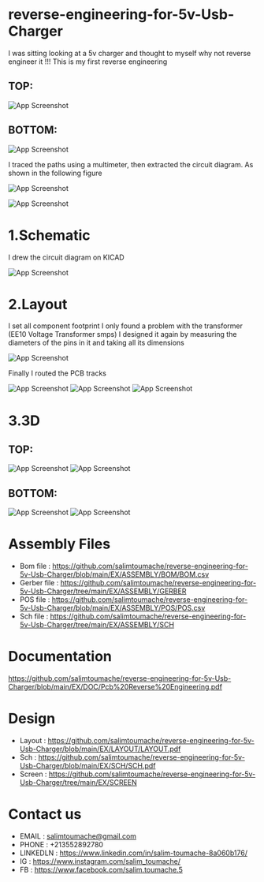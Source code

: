 # reverse-engineering-for-5v-Usb-Charger

I was sitting looking at a 5v charger and thought to myself why not reverse engineer it !!! This is my first reverse engineering

## TOP:


![App Screenshot](https://github.com/salimtoumache/reverse-engineering-for-5v-Usb-Charger/blob/main/EX/SCREEN/TOP.jpeg)

## BOTTOM:


![App Screenshot](https://github.com/salimtoumache/reverse-engineering-for-5v-Usb-Charger/blob/main/EX/SCREEN/BOTTOM.png)



I traced the paths using a multimeter, then extracted the circuit diagram. As shown in the following figure

![App Screenshot](https://github.com/salimtoumache/reverse-engineering-for-5v-Usb-Charger/blob/main/EX/SCREEN/SCH1.jpeg)

![App Screenshot](https://github.com/salimtoumache/reverse-engineering-for-5v-Usb-Charger/blob/main/EX/SCREEN/SCH2.jpeg)


# 1.Schematic

I drew the circuit diagram on KICAD


![App Screenshot](https://github.com/salimtoumache/reverse-engineering-for-5v-Usb-Charger/blob/main/EX/SCREEN/SCH.jpeg)


# 2.Layout


I set all component footprint I only found a problem with the transformer (EE10 Voltage Transformer smps) I designed it again by measuring the diameters of the pins in it and taking all its dimensions


![App Screenshot](https://github.com/salimtoumache/reverse-engineering-for-5v-Usb-Charger/blob/main/EX/SCREEN/BOM.jpeg)


Finally I routed the PCB tracks


![App Screenshot](https://github.com/salimtoumache/reverse-engineering-for-5v-Usb-Charger/blob/main/EX/SCREEN/LAYOUT1.jpeg)
![App Screenshot](https://github.com/salimtoumache/reverse-engineering-for-5v-Usb-Charger/blob/main/EX/SCREEN/LAYOUT2.jpeg)
![App Screenshot](https://github.com/salimtoumache/reverse-engineering-for-5v-Usb-Charger/blob/main/EX/SCREEN/LAYOUT3.jpeg)

# 3.3D

## TOP:

![App Screenshot](https://github.com/salimtoumache/reverse-engineering-for-5v-Usb-Charger/blob/main/EX/SCREEN/2.jpeg)
![App Screenshot](https://github.com/salimtoumache/reverse-engineering-for-5v-Usb-Charger/blob/main/EX/SCREEN/4.jpeg)
## BOTTOM:
![App Screenshot](https://github.com/salimtoumache/reverse-engineering-for-5v-Usb-Charger/blob/main/EX/SCREEN/1.jpeg)
![App Screenshot](https://github.com/salimtoumache/reverse-engineering-for-5v-Usb-Charger/blob/main/EX/SCREEN/3.jpeg)

# Assembly Files

- Bom file : https://github.com/salimtoumache/reverse-engineering-for-5v-Usb-Charger/blob/main/EX/ASSEMBLY/BOM/BOM.csv
- Gerber file : https://github.com/salimtoumache/reverse-engineering-for-5v-Usb-Charger/tree/main/EX/ASSEMBLY/GERBER
- POS file : https://github.com/salimtoumache/reverse-engineering-for-5v-Usb-Charger/blob/main/EX/ASSEMBLY/POS/POS.csv
- Sch file : https://github.com/salimtoumache/reverse-engineering-for-5v-Usb-Charger/tree/main/EX/ASSEMBLY/SCH
  
# Documentation

https://github.com/salimtoumache/reverse-engineering-for-5v-Usb-Charger/blob/main/EX/DOC/Pcb%20Reverse%20Engineering.pdf

# Design
- Layout : https://github.com/salimtoumache/reverse-engineering-for-5v-Usb-Charger/blob/main/EX/LAYOUT/LAYOUT.pdf
- Sch : https://github.com/salimtoumache/reverse-engineering-for-5v-Usb-Charger/blob/main/EX/SCH/SCH.pdf
- Screen : https://github.com/salimtoumache/reverse-engineering-for-5v-Usb-Charger/tree/main/EX/SCREEN

# Contact us

- EMAIL : salimtoumache@gmail.com
- PHONE : +213552892780
- LINKEDLN : https://www.linkedin.com/in/salim-toumache-8a060b176/
- IG : https://www.instagram.com/salim_toumache/
- FB : https://www.facebook.com/salim.toumache.5


